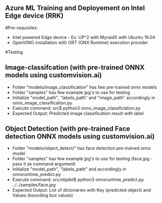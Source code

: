 ## Azure ML Training and Deployement on Intel Edge device (RRK)

#Pre-requisites:
 - Intel powered Edge device - Ex: UP^2 with MyraidX with Ubuntu 16.04
 - OpenVINO installation with ORT (ONX Runtime) execution provider

#Testing
 ## Image-classifcation (with pre-trained ONNX models using customvision.ai)
   - Folder "models/image_classification" has few pre-trained onnx models
   - Folder "samples" has few example jpg's to use for testing
   - Initialize "model_path", "labels_path" and "image_path" accordingly in onnx_image_classification.py 
   - Execute command: src$ python3 onnx_image_classifciation.py
   - Expected Output: Predicted image classification result with label 

 ## Object Detection (with pre-trained Face detection ONNX models using customvision.ai)
   - Folder "models/object_detect/" has face detection pre-trained onnx model
   - Folder "samples" has few example jpg's to use for testing (face.jpg - pass it as command argument)
   - Initialize "model_path", "labels_path" and accordingly in onnxruntime_predict.py 
   - Execute command: src/objdet$ python3 onnxruntime_predict.py ../../samples/face.jpg
   - Expected Output: List of dictonaries with Key (predicted object) and Values (bounding box values)
 
